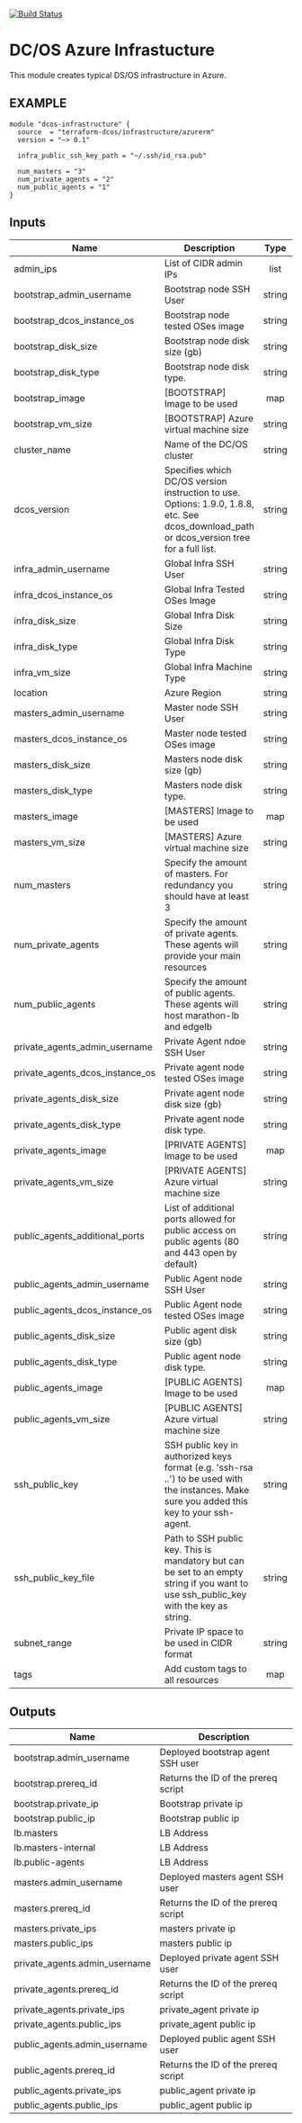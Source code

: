 [![Build Status](https://jenkins-terraform.mesosphere.com/service/dcos-terraform-jenkins/job/dcos-terraform/job/terraform-azurerm-infrastructure/job/master/badge/icon)](https://jenkins-terraform.mesosphere.com/service/dcos-terraform-jenkins/job/dcos-terraform/job/terraform-azurerm-infrastructure/job/master/)
# DC/OS Azure Infrastucture

This module creates typical DS/OS infrastructure in Azure.

## EXAMPLE

```hcl
module "dcos-infrastructure" {
  source  = "terraform-dcos/infrastructure/azurerm"
  version = "~> 0.1"

  infra_public_ssh_key_path = "~/.ssh/id_rsa.pub"

  num_masters = "3"
  num_private_agents = "2"
  num_public_agents = "1"
}
```


## Inputs

| Name | Description | Type | Default | Required |
|------|-------------|:----:|:-----:|:-----:|
| admin_ips | List of CIDR admin IPs | list | - | yes |
| bootstrap_admin_username | Bootstrap node SSH User | string | `` | no |
| bootstrap_dcos_instance_os | Bootstrap node tested OSes image | string | `` | no |
| bootstrap_disk_size | Bootstrap node disk size (gb) | string | `` | no |
| bootstrap_disk_type | Bootstrap node disk type. | string | `Standard_LRS` | no |
| bootstrap_image | [BOOTSTRAP] Image to be used | map | `<map>` | no |
| bootstrap_vm_size | [BOOTSTRAP] Azure virtual machine size | string | `Standard_B2s` | no |
| cluster_name | Name of the DC/OS cluster | string | - | yes |
| dcos_version | Specifies which DC/OS version instruction to use. Options: 1.9.0, 1.8.8, etc. See dcos_download_path or dcos_version tree for a full list. | string | `1.11.4` | no |
| infra_admin_username | Global Infra SSH User | string | `dcos_admin` | no |
| infra_dcos_instance_os | Global Infra Tested OSes Image | string | `centos_7.3` | no |
| infra_disk_size | Global Infra Disk Size | string | `128` | no |
| infra_disk_type | Global Infra Disk Type | string | `Standard_LRS` | no |
| infra_vm_size | Global Infra Machine Type | string | `Standard_DS11_v2` | no |
| location | Azure Region | string | `` | no |
| masters_admin_username | Master node SSH User | string | `` | no |
| masters_dcos_instance_os | Master node tested OSes image | string | `` | no |
| masters_disk_size | Masters node disk size (gb) | string | `` | no |
| masters_disk_type | Masters node disk type. | string | `Standard_LRS` | no |
| masters_image | [MASTERS] Image to be used | map | `<map>` | no |
| masters_vm_size | [MASTERS] Azure virtual machine size | string | `Standard_D4s_v3` | no |
| num_masters | Specify the amount of masters. For redundancy you should have at least 3 | string | `3` | no |
| num_private_agents | Specify the amount of private agents. These agents will provide your main resources | string | `1` | no |
| num_public_agents | Specify the amount of public agents. These agents will host marathon-lb and edgelb | string | `1` | no |
| private_agents_admin_username | Private Agent ndoe SSH User | string | `` | no |
| private_agents_dcos_instance_os | Private agent node tested OSes image | string | `` | no |
| private_agents_disk_size | Private agent node disk size (gb) | string | `` | no |
| private_agents_disk_type | Private agent node disk type. | string | `Standard_LRS` | no |
| private_agents_image | [PRIVATE AGENTS] Image to be used | map | `<map>` | no |
| private_agents_vm_size | [PRIVATE AGENTS] Azure virtual machine size | string | `Standard_D4s_v3` | no |
| public_agents_additional_ports | List of additional ports allowed for public access on public agents (80 and 443 open by default) | string | `<list>` | no |
| public_agents_admin_username | Public Agent node SSH User | string | `` | no |
| public_agents_dcos_instance_os | Public Agent node tested OSes image | string | `` | no |
| public_agents_disk_size | Public agent disk size (gb) | string | `` | no |
| public_agents_disk_type | Public agent node disk type. | string | `Standard_LRS` | no |
| public_agents_image | [PUBLIC AGENTS] Image to be used | map | `<map>` | no |
| public_agents_vm_size | [PUBLIC AGENTS] Azure virtual machine size | string | `Standard_D4s_v3` | no |
| ssh_public_key | SSH public key in authorized keys format (e.g. 'ssh-rsa ..') to be used with the instances. Make sure you added this key to your ssh-agent. | string | `` | no |
| ssh_public_key_file | Path to SSH public key. This is mandatory but can be set to an empty string if you want to use ssh_public_key with the key as string. | string | - | yes |
| subnet_range | Private IP space to be used in CIDR format | string | `172.31.0.0/16` | no |
| tags | Add custom tags to all resources | map | `<map>` | no |

## Outputs

| Name | Description |
|------|-------------|
| bootstrap.admin_username | Deployed bootstrap agent SSH user |
| bootstrap.prereq_id | Returns the ID of the prereq script |
| bootstrap.private_ip | Bootstrap private ip |
| bootstrap.public_ip | Bootstrap public ip |
| lb.masters | LB Address |
| lb.masters-internal | LB Address |
| lb.public-agents | LB Address |
| masters.admin_username | Deployed masters agent SSH user |
| masters.prereq_id | Returns the ID of the prereq script |
| masters.private_ips | masters private ip |
| masters.public_ips | masters public ip |
| private_agents.admin_username | Deployed private agent SSH user |
| private_agents.prereq_id | Returns the ID of the prereq script |
| private_agents.private_ips | private_agent private ip |
| private_agents.public_ips | private_agent public ip |
| public_agents.admin_username | Deployed public agent SSH user |
| public_agents.prereq_id | Returns the ID of the prereq script |
| public_agents.private_ips | public_agent private ip |
| public_agents.public_ips | public_agent public ip |

